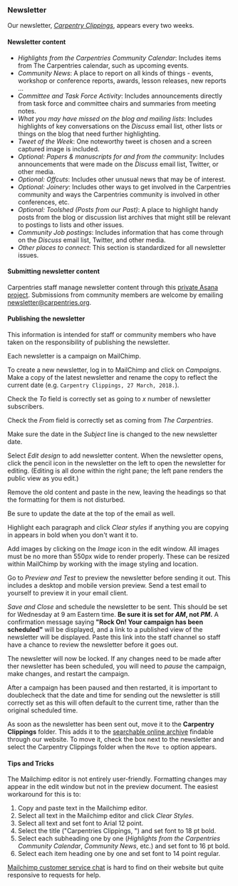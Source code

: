 ### Newsletter

Our newsletter, [*Carpentry Clippings*](https://carpentries.org/newsletter/), appears every two weeks.  

#### Newsletter content

* *Highlights from the Carpentries Community Calendar*: Includes items from The Carpentries calendar, such as upcoming events.
* *Community News*: A place to report on all kinds of things - events, workshop or conference reports, awards, lesson releases, new reports ...
* *Committee and Task Force Activity*: Includes announcements directly from task force and committee chairs and summaries from meeting notes.
* *What you may have missed on the blog and mailing lists*: Includes highlights of key conversations on the *Discuss* email list, other lists or things on the blog that need further highlighting.
* *Tweet of the Week*: One noteworthy tweet is chosen and a screen captured image is included.
* *Optional: Papers & manuscripts for and from the community*: Includes announcements that were made on the *Discuss* email list, Twitter, or other media.
* *Optional: Offcuts*: Includes other unusual news that may be of interest.
* *Optional: Joinery*: Includes other ways to get involved in the Carpentries community and ways the Carpentries community is involved in other conferences, etc.
* *Optional: Toolshed (Posts from our Past)*: A place to highlight handy posts from the blog or discussion list archives that might still be relevant to postings to lists and other issues.
* *Community Job postings*: Includes information that has come through on the *Discuss* email list, Twitter, and other media.
* *Other places to connect*: This section is standardized for all newsletter issues.

#### Submitting newsletter content

Carpentries staff manage newsletter content through this [private Asana project](https://app.asana.com/0/1111365359623439/1111365359623465).  Submissions from community members are welcome by emailing [newsletter@carpentries.org](mailto:newsletter@carpentries.org).


#### Publishing the newsletter

This information is intended for staff or community members who have taken on the responsibility of publishing the newsletter.

Each newsletter is a campaign on MailChimp.

To create a new newsletter, log in to MailChimp and click on *Campaigns*.  Make a copy of the latest newsletter and rename the copy to reflect the current date (e.g. `Carpentry Clippings, 27 March, 2018.`).

Check the *To* field is correctly set as going to *x* number of newsletter subscribers.

Check the *From* field is correctly set as coming from *The Carpentries*.

Make sure the date in the *Subject* line is changed to the new newsletter date.

Select *Edit design* to add newsletter content. When the newsletter opens, click the pencil icon in the newsletter on the left to open the newsletter for editing. (Editing is all done within the right pane; the left pane renders the public view as you edit.)

Remove the old content and paste in the new, leaving the headings so that the formatting for them is not disturbed.

Be sure to update the date at the top of the email as well. 

Highlight each paragraph and click *Clear styles* if anything you are copying in appears in bold when you don't want it to.

Add images by clicking on the *Image* icon in the edit window.  All images must be no more than 550px wide to render properly. These can be resized within MailChimp by working with the image styling and location.

Go to *Preview and Test* to preview the newsletter before sending it out. This includes a desktop and mobile version preview.  Send a test email to yourself to preview it in your email client.

*Save and Close* and schedule the newsletter to be sent.  This should be set for Wednesday at 9 am Eastern time. **Be sure it is set for _AM_, not _PM_.** A confirmation message saying **"Rock On! Your campaign has been scheduled"** will be displayed, and a link to a published view of the newsletter will be displayed. Paste this link into the staff channel so staff have a chance to review the newsletter before it goes out.

The newsletter will now be locked. If any changes need to be made after ther newsletter has been scheduled, you will need to _pause_ the campaign, make changes, and restart the campaign. 

After a campaign has been paused and then restarted, it is important to doublecheck that the date and time for sending out the newsletter is still correctly set as this will often default to the current time, rather than the original scheduled time.

As soon as the newsletter has been sent out, move it to the **Carpentry Clippings** folder. This adds it to the [searchable online archive](https://carpentries.org/newsletter/) findable through our website. To move it, check the box next to the newsletter and select the Carpentry Clippings folder when the `Move to` option appears.

#### Tips and Tricks

The Mailchimp editor is not entirely user-friendly.  Formatting changes may appear in the edit window but not in the preview document. The easiest workaround for this is to:
1. Copy and paste text in the Mailchimp editor.
1. Select all text in the Mailchimp editor and click *Clear Styles*.
1. Select all text and set font to Arial 12 point.
1. Select the title ("Carpentries Clippings, <date>") and set font to 18 pt bold.
1. Select each subheading one by one (*Highlights from the Carpentries Community Calendar*, *Community News*, etc.) and set font to 16 pt bold.
1. Select each item heading one by one and set font to 14 point regular.

[Mailchimp customer service chat](https://us14.admin.mailchimp.com/support/) is hard to find on their website but quite responsive to requests for help.
